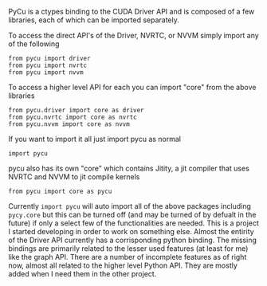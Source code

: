 PyCu is a ctypes binding to the CUDA Driver API and is composed of a few libraries, each of which can be imported separately.

To access the direct API's of the Driver, NVRTC, or NVVM simply import any of the following

```
from pycu import driver
from pycu import nvrtc
from pycu import nvvm
```

To access a higher level API for each you can import "core" from the above libraries

```
from pycu.driver import core as driver
from pycu.nvrtc import core as nvrtc
from pycu.nvvm import core as nvvm
```

If you want to import it all just import pycu as normal

```
import pycu
```

pycu also has its own "core" which contains Jitity, a jit compiler that uses NVRTC and NVVM to jit compile kernels

```
from pycu import core as pycu
```

Currently ```import pycu``` will auto import all of the above packages including ```pycy.core``` but this can be turned off (and may be turned of by defualt in the future) if only a select few of the functionalities are needed. This is a project I started developing in order to work on something else. Almost the entirity of the Driver API currently has a corrisponding python binding. The missing bindings are primarily related to the lesser used features (at least for me) like the graph API. There are a number of incomplete features as of right now, almost all related to the higher level Python API. They are mostly added when I need them in the other project.

